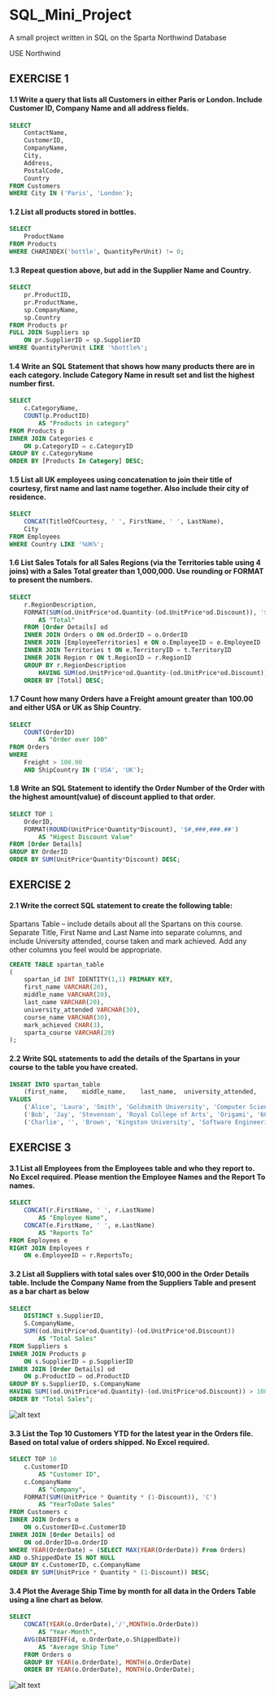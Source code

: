 # SQL_Mini_Project
A small project written in SQL on the Sparta Northwind Database

USE Northwind


## EXERCISE 1 

#### 1.1 Write a query that lists all Customers in either Paris or London. Include Customer ID, Company Name and all address fields.
```SQL
SELECT
    ContactName,
    CustomerID,
    CompanyName,
    City,
    Address,
    PostalCode,
    Country
FROM Customers
WHERE City IN ('Paris', 'London');
```


#### 1.2 List all products stored in bottles. 
```SQL
SELECT
    ProductName
FROM Products
WHERE CHARINDEX('bottle', QuantityPerUnit) != 0;
```


#### 1.3 Repeat question above, but add in the Supplier Name and Country. 
```SQL
SELECT
    pr.ProductID,
    pr.ProductName,
    sp.CompanyName,
    sp.Country
FROM Products pr
FULL JOIN Suppliers sp
    ON pr.SupplierID = sp.SupplierID
WHERE QuantityPerUnit LIKE '%bottle%';
```


#### 1.4 Write an SQL Statement that shows how many products there are in each category. Include Category Name in result set and list the highest number first. 
```SQL
SELECT
    c.CategoryName,
    COUNT(p.ProductID)
        AS "Products in category"
FROM Products p 
INNER JOIN Categories c
    ON p.CategoryID = c.CategoryID
GROUP BY c.CategoryName 
ORDER BY [Products In Category] DESC;
```


#### 1.5 List all UK employees using concatenation to join their title of courtesy, first name and last name together. Also include their city of residence. 
```SQL
SELECT
    CONCAT(TitleOfCourtesy, ' ', FirstName, ' ', LastName),
    City
FROM Employees
WHERE Country LIKE '%UK%';
```


#### 1.6 List Sales Totals for all Sales Regions (via the Territories table using 4 joins) with a Sales Total greater than 1,000,000. Use rounding or FORMAT to present the numbers.
```SQL
SELECT
    r.RegionDescription,
    FORMAT(SUM(od.UnitPrice*od.Quantity-(od.UnitPrice*od.Discount)), '$#,###,###.##')
        AS "Total"
    FROM [Order Details] od
    INNER JOIN Orders o ON od.OrderID = o.OrderID
    INNER JOIN [EmployeeTerritories] e ON o.EmployeeID = e.EmployeeID
    INNER JOIN Territories t ON e.TerritoryID = t.TerritoryID
    INNER JOIN Region r ON t.RegionID = r.RegionID
    GROUP BY r.RegionDescription
        HAVING SUM(od.UnitPrice*od.Quantity-(od.UnitPrice*od.Discount)) >= 1000000
    ORDER BY [Total] DESC;
```


#### 1.7 Count how many Orders have a Freight amount greater than 100.00 and either USA or UK as Ship Country.
```SQL
SELECT
    COUNT(OrderID)
        AS "Order over 100"
FROM Orders
WHERE
    Freight > 100.00
    AND ShipCountry IN ('USA', 'UK');
```


#### 1.8 Write an SQL Statement to identify the Order Number of the Order with the highest amount(value) of discount applied to that order.
```SQL
SELECT TOP 1
    OrderID,
    FORMAT(ROUND(UnitPrice*Quantity*Discount), '$#,###,###.##')
        AS "Higest Discount Value"
FROM [Order Details]
GROUP BY OrderID
ORDER BY SUM(UnitPrice*Quantity*Discount) DESC;
```


## EXERCISE 2 

#### 2.1 Write the correct SQL statement to create the following table: 
Spartans Table – include details about all the Spartans on this course. Separate Title, First Name and Last Name into separate columns, and include University attended, course taken and mark achieved. Add any other columns you feel would be appropriate.  
``` SQL
CREATE TABLE spartan_table
(
    spartan_id INT IDENTITY(1,1) PRIMARY KEY,
    first_name VARCHAR(20),
    middle_name VARCHAR(20),
    last_name VARCHAR(20),
    university_attended VARCHAR(30),
    course_name VARCHAR(30),
    mark_achieved CHAR(3),
    sparta_course VARCHAR(20)
);
```


#### 2.2 Write SQL statements to add the details of the Spartans in your course to the table you have created.
```SQL
INSERT INTO spartan_table
    (first_name,    middle_name,    last_name,  university_attended,    course_name,    mark_achieved,  sparta_course)
VALUES
    ('Alice', 'Laura', 'Smith', 'Goldsmith University', 'Computer Science', '100', 'Engineering 82'),
    ('Bob', 'Jay', 'Stevenson', 'Royal College of Arts', 'Origami', '60', 'Engineering 84'),
    ('Charlie', '', 'Brown', 'Kingston University', 'Software Engineering', '1st', 'BA');
```


## EXERCISE 3 

#### 3.1 List all Employees from the Employees table and who they report to. No Excel required. Please mention the Employee Names and the Report To names.
```SQL
SELECT
    CONCAT(r.FirstName, ' ', r.LastName)
        AS "Employee Name",
    CONCAT(e.FirstName, ' ', e.LastName)
        AS "Reports To"
FROM Employees e
RIGHT JOIN Employees r
    ON e.EmployeeID = r.ReportsTo;
```


#### 3.2 List all Suppliers with total sales over $10,000 in the Order Details table. Include the Company Name from the Suppliers Table and present as a bar chart as below
```SQL
SELECT
    DISTINCT s.SupplierID,
    S.CompanyName,
    SUM((od.UnitPrice*od.Quantity)-(od.UnitPrice*od.Discount))
        AS "Total Sales"
FROM Suppliers s
INNER JOIN Products p
    ON s.SupplierID = p.SupplierID
INNER JOIN [Order Details] od
    ON p.ProductID = od.ProductID
GROUP BY s.SupplierID, s.CompanyName
HAVING SUM((od.UnitPrice*od.Quantity)-(od.UnitPrice*od.Discount)) > 10000
ORDER BY "Total Sales";
```
![alt text](https://imgur.com/EHarzWv.png)


#### 3.3 List the Top 10 Customers YTD for the latest year in the Orders file. Based on total value of orders shipped. No Excel required.
```SQL
SELECT TOP 10
    c.CustomerID
        AS "Customer ID",
    c.CompanyName
        AS "Company",
    FORMAT(SUM(UnitPrice * Quantity * (1-Discount)), 'C')
        AS "YearToDate Sales"
FROM Customers c
INNER JOIN Orders o
    ON o.CustomerID=c.CustomerID
INNER JOIN [Order Details] od
    ON od.OrderID=o.OrderID
WHERE YEAR(OrderDate) = (SELECT MAX(YEAR(OrderDate)) From Orders)
AND o.ShippedDate IS NOT NULL
GROUP BY c.CustomerID, c.CompanyName
ORDER BY SUM(UnitPrice * Quantity * (1-Discount)) DESC;
```


#### 3.4 Plot the Average Ship Time by month for all data in the Orders Table using a line chart as below.
```SQL
SELECT 
    CONCAT(YEAR(o.OrderDate),'/',MONTH(o.OrderDate))
        AS "Year-Month",
    AVG(DATEDIFF(d, o.OrderDate,o.ShippedDate))
        AS "Average Ship Time"
    FROM Orders o 
    GROUP BY YEAR(o.OrderDate), MONTH(o.OrderDate)
    ORDER BY YEAR(o.OrderDate), MONTH(o.OrderDate);
```
![alt text](https://imgur.com/adgskM1.png)
